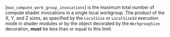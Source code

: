[`max_compute_work_group_invocations`] is the maximum total number of
    compute shader invocations in a single local workgroup.
    The product of the X, Y, and Z sizes, as specified by the `LocalSize`
or `LocalSizeId`
    execution mode in shader modules or by the object decorated by the
    `WorkgroupSize` decoration,  **must**  be less than or equal to this
    limit.